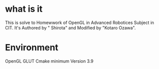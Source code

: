 # what is it

This is solve to Homewwork of OpenGL in Advanced Robotices Subject in CIT.
It's Authored by " Shirota" and Modified by "Kotaro Ozawa".

# Environment
OpenGL
GLUT
Cmake minimum Version 3.9
